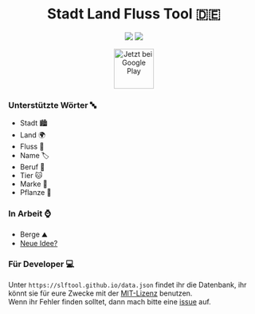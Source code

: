 <h1 align="center">Stadt Land Fluss Tool 🇩🇪</h1>
<p align="center">
<a href="https://github.com/slftool/slftool.github.io/blob/master/LICENSE"><img src="https://img.shields.io/github/license/SLFTool/slftool.github.io.svg"></a>
<a><img src="https://img.shields.io/github/last-commit/slftool/slftool.github.io.svg"></a>
</p>
<p align="center">
<a href='https://play.google.com/store/apps/details?id=me.neocode.slftool&pcampaignid=MKT-Other-global-all-co-prtnr-py-PartBadge-Mar2515-1'><img height="80px" alt='Jetzt bei Google Play' src='https://play.google.com/intl/en_us/badges/images/generic/de_badge_web_generic.png'/></a>
</p>

### Unterstützte Wörter 🔤
* Stadt 🏙️
* Land 🌍
* Fluss 🛶
* Name 🏷️
* Beruf 💼
* Tier 🐱
* Marke 🛒
* Pflanze 🌹

### In Arbeit ⌚
* Berge ⛰️
* [Neue Idee?](https://github.com/slftool/slftool.github.io/issues/new?assignees=xRealNeon&labels=word+idea&template=wort-idee.md&title=Wort+Idee)

### Für Developer 💻
Unter `https://slftool.github.io/data.json` findet ihr die Datenbank, ihr könnt sie für eure Zwecke mit der [MIT-Lizenz](https://github.com/slftool/slftool.github.io/blob/master/LICENSE) benutzen.<br/>
  Wenn ihr Fehler finden solltet, dann mach bitte eine [issue](https://github.com/slftool/slftool.github.io/issues/new?assignees=xRealNeon&labels=word+idea&template=wort-idee.md&title=Wort+Idee) auf.
